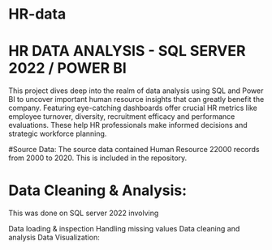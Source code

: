 # HR-data
# HR DATA ANALYSIS - SQL SERVER 2022 / POWER BI
This project dives deep into the realm of data analysis using SQL and Power BI to uncover important human resource insights that can greatly benefit the company. 
Featuring eye-catching dashboards offer crucial HR metrics like employee turnover, diversity, recruitment efficacy and performance evaluations. 
These help HR professionals make informed decisions and strategic workforce planning.

#Source Data:
The source data contained Human Resource 22000 records from 2000 to 2020. This is included in the repository.

# Data Cleaning & Analysis:
This was done on SQL server 2022 involving

Data loading & inspection
Handling missing values
Data cleaning and analysis
Data Visualization:
